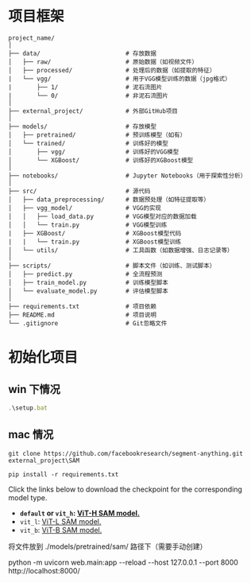 <!-- @format -->

# 项目框架

```
project_name/
│
├── data/                        # 存放数据
│   ├── raw/                     # 原始数据（如视频文件）
│   ├── processed/               # 处理后的数据（如提取的特征）
|   └── vgg/                     # 用于VGG模型训练的数据（jpg格式）
|       ├── 1/                   # 泥石流图片
|       └── 0/                   # 非泥石流图片
│
├── external_project/            # 外部GitHub项目
│
├── models/                      # 存放模型
│   ├── pretrained/              # 预训练模型（如有）
│   └── trained/                 # 训练好的模型
│       ├── vgg/                 # 训练好的VGG模型
│       └── XGBoost/             # 训练好的XGBoost模型
│
├── notebooks/                   # Jupyter Notebooks（用于探索性分析）
│
├── src/                         # 源代码
│   ├── data_preprocessing/      # 数据预处理（如特征提取等）
│   ├── vgg_model/               # VGG的实现
│   │   ├── load_data.py         # VGG模型对应的数据加载
│   │   └── train.py             # VGG模型训练
|   ├── XGBoost/                 # XGBoost模型代码
|   |   └── train.py             # XGBoost模型训练
│   └── utils/                   # 工具函数（如数据增强、日志记录等）
│
├── scripts/                     # 脚本文件（如训练、测试脚本）
│   ├── predict.py               # 全流程预测
│   ├── train_model.py           # 训练模型脚本
│   └── evaluate_model.py        # 评估模型脚本
│
├── requirements.txt             # 项目依赖
├── README.md                    # 项目说明
└── .gitignore                   # Git忽略文件
```

# 初始化项目

## win 下情况

```javascript
.\setup.bat
```

## mac 情况

```
git clone https://github.com/facebookresearch/segment-anything.git external_project\SAM

pip install -r requirements.txt
```

Click the links below to download the checkpoint for the corresponding model type.

- **`default` or `vit_h`: [ViT-H SAM model.](https://dl.fbaipublicfiles.com/segment_anything/sam_vit_h_4b8939.pth)**
- `vit_l`: [ViT-L SAM model.](https://dl.fbaipublicfiles.com/segment_anything/sam_vit_l_0b3195.pth)
- `vit_b`: [ViT-B SAM model.](https://dl.fbaipublicfiles.com/segment_anything/sam_vit_b_01ec64.pth)

将文件放到 ./models/pretrained/sam/ 路径下（需要手动创建）

python -m uvicorn web.main:app --reload --host 127.0.0.1 --port 8000
http://localhost:8000/
